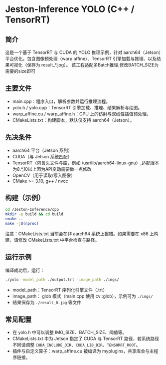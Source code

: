# Jeston-Inference YOLO (C++ / TensorRT)

简介
---
这是一个基于 TensorRT 与 CUDA 的 YOLO 推理示例，针对 aarch64（Jetson）平台优化。包含图像预处理（warp affine）、TensorRT 引擎加载与推理、以及结果可视化（保存为 result_*.jpg）。
该工程适配多Batch推理,修改BATCH_SIZE为需要的size即可

主要文件
---
- main.cpp：程序入口，解析参数并运行推理流程。
- yolo.h / yolo.cpp：TensorRT 引擎加载、推理、结果解析与绘图。
- warp_affine.cu / warp_affine.h：GPU 上的仿射与双线性插值预处理。
- CMakeLists.txt：构建脚本，默认仅支持 aarch64（Jetson）。

先决条件
---
- aarch64 平台（Jetson 系列）
- CUDA（与 Jetson 系统匹配）
- TensorRT（包含头文件与库，例如 /usr/lib/aarch64-linux-gnu）,适配版本为8.*,10以上因为API变动需要做一点修改
- OpenCV（用于读取/写入图像）
- CMake >= 3.10, g++ / nvcc

构建（示例）
---
```bash
cd /Jeston-Inference/cpp
mkdir -p build && cd build
cmake ..
make -j$(nproc)
```
注意：CMakeLists.txt 当前会在非 aarch64 系统上报错。如果需要在 x86 上构建，请修改 CMakeLists.txt 中平台检查与路径。

运行示例
---
编译成功后，运行：
```bash
./yolo -model_path ./output.trt -image_path ./imgs/
```
- model_path：TensorRT 序列化引擎文件（.trt）
- image_path： glob 模式（main.cpp 使用 cv::glob），示例可为 `./imgs/ `
- 结果保存为 `./result_0.jpg` 等文件

常见配置
---
- 在 yolo.h 中可以调整 IMG_SIZE、BATCH_SIZE、阈值等。
- CMakeLists.txt 中为 Jetson 指定了 CUDA 与 TensorRT 路径，若系统路径不同请调整 `CUDA_INCLUDE_DIR`、`CUDA_LIB_DIR`、`TENSORRT_ROOT`。
- 插件与自定义算子：warp_affine.cu 被编译为 myplugins，共享库会与主程序链接。
